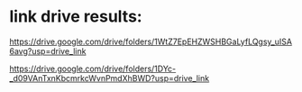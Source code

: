 # link drive results:
https://drive.google.com/drive/folders/1WtZ7EpEHZWSHBGaLyfLQgsy_uISA6avg?usp=drive_link


https://drive.google.com/drive/folders/1DYc-_d09VAnTxnKbcmrkcWvnPmdXhBWD?usp=drive_link
